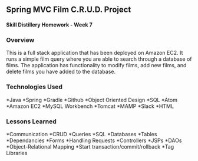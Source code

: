 ## Spring MVC Film C.R.U.D. Project
#### Skill Distillery Homework - Week 7

### Overview
This is a full stack application that has been deployed on Amazon EC2. It runs a simple film query where you are able to search through a database of films. The application has functionality to modify films, add new films, and delete films you have added to the database.

### Technologies Used

*Java
*Spring
*Gradle
*Github
*Object Oriented Design
*SQL
*Atom
*Amazon EC2
*MySQL Workbench
*Tomcat
*MAMP
*Slack
*HTML

### Lessons Learned

*Communication
*CRUD
*Queries
*SQL
*Databases
*Tables
*Dependancies
*Forms
*Handling Requests
*Controllers
*JSPs
*DAOs
*Object-Relational Mapping
*Start transaction/commit/rollback
*Tag Libraries
